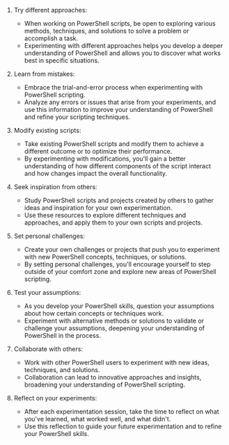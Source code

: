 
1.  Try different approaches:
    
    -   When working on PowerShell scripts, be open to exploring various methods, techniques, and solutions to solve a problem or accomplish a task.
    -   Experimenting with different approaches helps you develop a deeper understanding of PowerShell and allows you to discover what works best in specific situations.
2.  Learn from mistakes:
    
    -   Embrace the trial-and-error process when experimenting with PowerShell scripting.
    -   Analyze any errors or issues that arise from your experiments, and use this information to improve your understanding of PowerShell and refine your scripting techniques.
3.  Modify existing scripts:
    
    -   Take existing PowerShell scripts and modify them to achieve a different outcome or to optimize their performance.
    -   By experimenting with modifications, you'll gain a better understanding of how different components of the script interact and how changes impact the overall functionality.
4.  Seek inspiration from others:
    
    -   Study PowerShell scripts and projects created by others to gather ideas and inspiration for your own experimentation.
    -   Use these resources to explore different techniques and approaches, and apply them to your own scripts and projects.
5.  Set personal challenges:
    
    -   Create your own challenges or projects that push you to experiment with new PowerShell concepts, techniques, or solutions.
    -   By setting personal challenges, you'll encourage yourself to step outside of your comfort zone and explore new areas of PowerShell scripting.
6.  Test your assumptions:
    
    -   As you develop your PowerShell skills, question your assumptions about how certain concepts or techniques work.
    -   Experiment with alternative methods or solutions to validate or challenge your assumptions, deepening your understanding of PowerShell in the process.
7.  Collaborate with others:
    
    -   Work with other PowerShell users to experiment with new ideas, techniques, and solutions.
    -   Collaboration can lead to innovative approaches and insights, broadening your understanding of PowerShell scripting.
8.  Reflect on your experiments:
    
    -   After each experimentation session, take the time to reflect on what you've learned, what worked well, and what didn't.
    -   Use this reflection to guide your future experimentation and to refine your PowerShell skills.